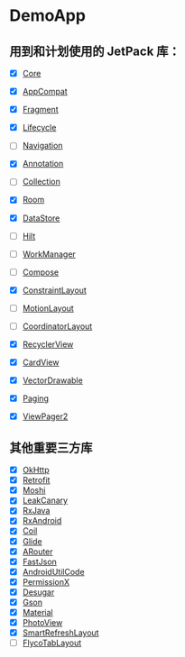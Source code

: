 # DemoApp



## 用到和计划使用的 JetPack 库：

- [x] [Core](https://developer.android.com/jetpack/androidx/releases/core)
- [x] [AppCompat](https://developer.android.com/jetpack/androidx/releases/appcompat)
- [x] [Fragment](https://developer.android.com/jetpack/androidx/releases/fragment)
- [x] [Lifecycle](https://developer.android.com/jetpack/androidx/releases/lifecycle)
- [ ] [Navigation](https://developer.android.com/jetpack/androidx/releases/navigation)
- [x] [Annotation](https://developer.android.com/jetpack/androidx/releases/annotation)
- [ ] [Collection](https://developer.android.com/jetpack/androidx/releases/collection)
- [x] [Room](https://developer.android.com/jetpack/androidx/releases/room)
- [x] [DataStore](https://developer.android.com/jetpack/androidx/releases/datastore)
- [ ] [Hilt](https://developer.android.com/jetpack/androidx/releases/hilt)
- [ ] [WorkManager](https://developer.android.com/jetpack/androidx/releases/work)
- [ ] [Compose](https://developer.android.com/jetpack/androidx/releases/compose)
- [x] [ConstraintLayout](https://developer.android.com/jetpack/androidx/releases/constraintlayout)
- [ ] [MotionLayout](https://developer.android.com/training/constraint-layout/motionlayout)
- [ ] [CoordinatorLayout](https://developer.android.com/jetpack/androidx/releases/coordinatorlayout)
- [x] [RecyclerView](https://developer.android.com/jetpack/androidx/releases/recyclerview)
- [x] [CardView](https://developer.android.com/jetpack/androidx/releases/cardview)
- [x] [VectorDrawable](https://developer.android.com/jetpack/androidx/releases/vectordrawable)
- [x] [Paging](https://developer.android.com/jetpack/androidx/releases/paging)
- [x] [ViewPager2](https://developer.android.com/jetpack/androidx/releases/viewpager2)



## 其他重要三方库

- [x] [OkHttp](https://github.com/square/okhttp/releases)
- [x] [Retrofit](https://github.com/square/retrofit/releases)
- [x] [Moshi](https://github.com/square/moshi/releases)
- [x] [LeakCanary](https://github.com/square/leakcanary/releases)
- [x] [RxJava](https://github.com/ReactiveX/RxJava/releases)
- [x] [RxAndroid](https://github.com/ReactiveX/RxAndroid/releases)
- [x] [Coil](https://github.com/coil-kt/coil/releases)
- [x] [Glide](https://github.com/bumptech/glide/releases)
- [x] [ARouter](https://github.com/alibaba/ARouter/releases)
- [x] [FastJson](https://github.com/alibaba/fastjson)
- [x] [AndroidUtilCode](https://github.com/Blankj/AndroidUtilCode/releases)
- [x] [PermissionX](https://github.com/guolindev/PermissionX)
- [x] [Desugar](https://github.com/google/desugar_jdk_libs)
- [x] [Gson](https://github.com/google/gson/releases)
- [x] [Material](https://github.com/material-components/material-components-android/releases)
- [x] [PhotoView](https://github.com/chrisbanes/PhotoView)
- [x] [SmartRefreshLayout](https://github.com/scwang90/SmartRefreshLayout/releases)
- [ ] [FlycoTabLayout](https://github.com/li504799868/FlycoTabLayoutZ)